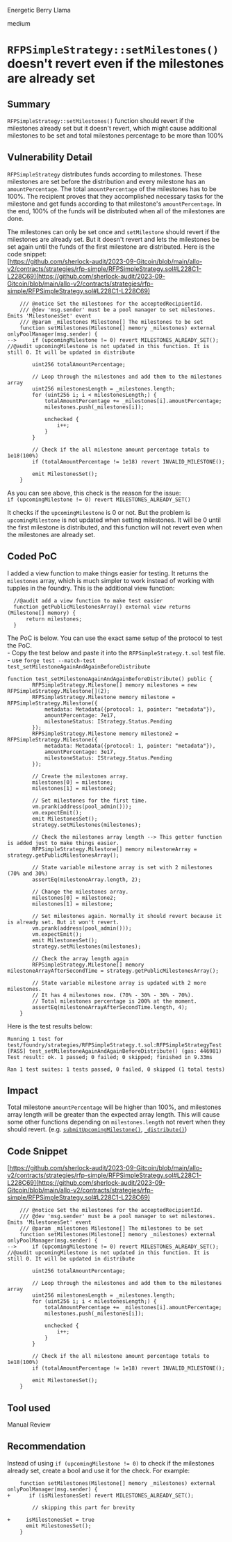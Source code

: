 Energetic Berry Llama

medium

# `RFPSimpleStrategy::setMilestones()` doesn't revert even if the milestones are already set
## Summary
`RFPSimpleStrategy::setMilestones()` function should revert if the milestones already set but it doesn't revert, which might cause additional milestones to be set and total milestones percentage to be more than 100% 

## Vulnerability Detail
`RFPSimpleStrategy` distributes funds according to milestones. These milestones are set before the distribution and every milestone has an `amountPercentage`. The total `amountPercentage` of the milestones has to be 100%. The recipient proves that they accomplished necessary tasks for the milestone and get funds according to that milestone's `amountPercentage`. In the end, 100% of the funds will be distributed when all of the milestones are done.

The milestones can only be set once and `setMilestone` should revert if the milestones are already set. But it doesn't revert and lets the milestones be set again until the funds of the first milestone are distributed. Here is the code snippet:  
[https://github.com/sherlock-audit/2023-09-Gitcoin/blob/main/allo-v2/contracts/strategies/rfp-simple/RFPSimpleStrategy.sol#L228C1-L228C69](https://github.com/sherlock-audit/2023-09-Gitcoin/blob/main/allo-v2/contracts/strategies/rfp-simple/RFPSimpleStrategy.sol#L228C1-L228C69)

```solidity
    /// @notice Set the milestones for the acceptedRecipientId.
    /// @dev 'msg.sender' must be a pool manager to set milestones. Emits 'MilestonesSet' event
    /// @param _milestones Milestone[] The milestones to be set
    function setMilestones(Milestone[] memory _milestones) external onlyPoolManager(msg.sender) {
-->     if (upcomingMilestone != 0) revert MILESTONES_ALREADY_SET(); //@audit upcomingMilestone is not updated in this function. It is still 0. It will be updated in distribute

        uint256 totalAmountPercentage;

        // Loop through the milestones and add them to the milestones array
        uint256 milestonesLength = _milestones.length;
        for (uint256 i; i < milestonesLength;) {
            totalAmountPercentage += _milestones[i].amountPercentage;
            milestones.push(_milestones[i]);

            unchecked {
                i++;
            }
        }

        // Check if the all milestone amount percentage totals to 1e18(100%)
        if (totalAmountPercentage != 1e18) revert INVALID_MILESTONE();

        emit MilestonesSet();
    }
```

As you can see above, this check is the reason for the issue:  
`if (upcomingMilestone != 0) revert MILESTONES_ALREADY_SET()`

It checks if the `upcomingMilestone` is 0 or not. But the problem is `upcomingMilestone` is not updated when setting milestones. It will be 0 until the first milestone is distributed, and this function will not revert even when the milestones are already set.

## Coded PoC
I added a view function to make things easier for testing. It returns the `milestones` array, which is much simpler to work instead of working with tupples in the foundry. This is the additional view function:

```solidity
  //@audit add a view function to make test easier
  function getPublicMilestonesArray() external view returns (Milestone[] memory) {
      return milestones;
  }
```

The PoC is below. You can use the exact same setup of the protocol to test the PoC.  
\- Copy the test below and paste it into the `RFPSimpleStrategy.t.sol` test file.  
\- use `forge test --match-test test_setMilestoneAgainAndAgainBeforeDistribute`

```solidity
function test_setMilestoneAgainAndAgainBeforeDistribute() public {
        RFPSimpleStrategy.Milestone[] memory milestones = new RFPSimpleStrategy.Milestone[](2);
        RFPSimpleStrategy.Milestone memory milestone = RFPSimpleStrategy.Milestone({
            metadata: Metadata({protocol: 1, pointer: "metadata"}),
            amountPercentage: 7e17,
            milestoneStatus: IStrategy.Status.Pending
        });
        RFPSimpleStrategy.Milestone memory milestone2 = RFPSimpleStrategy.Milestone({
            metadata: Metadata({protocol: 1, pointer: "metadata"}),
            amountPercentage: 3e17,
            milestoneStatus: IStrategy.Status.Pending
        });

        // Create the milestones array.
        milestones[0] = milestone;
        milestones[1] = milestone2;

        // Set milestones for the first time.
        vm.prank(address(pool_admin()));
        vm.expectEmit();
        emit MilestonesSet();
        strategy.setMilestones(milestones);

        // Check the milestones array length --> This getter function is added just to make things easier.
        RFPSimpleStrategy.Milestone[] memory milestoneArray = strategy.getPublicMilestonesArray();
        
        // State variable milestone array is set with 2 milestones (70% and 30%)
        assertEq(milestoneArray.length, 2);

        // Change the milestones array. 
        milestones[0] = milestone2;
        milestones[1] = milestone;

        // Set milestones again. Normally it should revert because it is already set. But it won't revert.
        vm.prank(address(pool_admin()));
        vm.expectEmit();
        emit MilestonesSet();
        strategy.setMilestones(milestones);

        // Check the array length again
        RFPSimpleStrategy.Milestone[] memory milestoneArrayAfterSecondTime = strategy.getPublicMilestonesArray();
        
        // State variable milestone array is updated with 2 more milestones. 
        // It has 4 milestones now. (70% - 30% - 30% - 70%).
        // Total milestones percentage is 200% at the moment.
        assertEq(milestoneArrayAfterSecondTime.length, 4);
    }
```

Here is the test results below:

```solidity
Running 1 test for test/foundry/strategies/RFPSimpleStrategy.t.sol:RFPSimpleStrategyTest
[PASS] test_setMilestoneAgainAndAgainBeforeDistribute() (gas: 446981)
Test result: ok. 1 passed; 0 failed; 0 skipped; finished in 9.33ms
 
Ran 1 test suites: 1 tests passed, 0 failed, 0 skipped (1 total tests)
```

## Impact
Total milestone `amountPercentage` will be higher than 100%, and milestones array length will be greater than the expected array length. This will cause some other functions depending on `milestones.length` not revert when they should revert. (e.g. [`submitUpcomingMilestone()`](https://github.com/sherlock-audit/2023-09-Gitcoin/blob/main/allo-v2/contracts/strategies/rfp-simple/RFPSimpleStrategy.sol#L260), [`_distribute()`](https://github.com/sherlock-audit/2023-09-Gitcoin/blob/main/allo-v2/contracts/strategies/rfp-simple/RFPSimpleStrategy.sol#L425))

## Code Snippet
[https://github.com/sherlock-audit/2023-09-Gitcoin/blob/main/allo-v2/contracts/strategies/rfp-simple/RFPSimpleStrategy.sol#L228C1-L228C69](https://github.com/sherlock-audit/2023-09-Gitcoin/blob/main/allo-v2/contracts/strategies/rfp-simple/RFPSimpleStrategy.sol#L228C1-L228C69)

```solidity
    /// @notice Set the milestones for the acceptedRecipientId.
    /// @dev 'msg.sender' must be a pool manager to set milestones. Emits 'MilestonesSet' event
    /// @param _milestones Milestone[] The milestones to be set
    function setMilestones(Milestone[] memory _milestones) external onlyPoolManager(msg.sender) {
-->     if (upcomingMilestone != 0) revert MILESTONES_ALREADY_SET(); //@audit upcomingMilestone is not updated in this function. It is still 0. It will be updated in distribute

        uint256 totalAmountPercentage;

        // Loop through the milestones and add them to the milestones array
        uint256 milestonesLength = _milestones.length;
        for (uint256 i; i < milestonesLength;) {
            totalAmountPercentage += _milestones[i].amountPercentage;
            milestones.push(_milestones[i]);

            unchecked {
                i++;
            }
        }

        // Check if the all milestone amount percentage totals to 1e18(100%)
        if (totalAmountPercentage != 1e18) revert INVALID_MILESTONE();

        emit MilestonesSet();
    }
```

## Tool used

Manual Review

## Recommendation
Instead of using `if (upcomingMilestone != 0)` to check if the milestones already set, create a bool and use it for the check.
For example:
```solidity
    function setMilestones(Milestone[] memory _milestones) external onlyPoolManager(msg.sender) {
+      if (isMilestonesSet) revert MILESTONES_ALREADY_SET();

        // skipping this part for brevity 

+     isMilestonesSet = true  
      emit MilestonesSet();
    }
```

